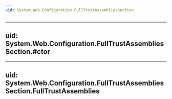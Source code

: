 ```yaml
---
uid: System.Web.Configuration.FullTrustAssembliesSection
---
```


---
uid: System.Web.Configuration.FullTrustAssembliesSection.#ctor
---

---
uid: System.Web.Configuration.FullTrustAssembliesSection.FullTrustAssemblies
---
